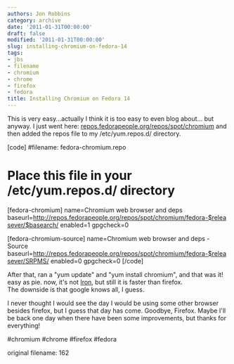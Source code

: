 ```yaml
---
authors: Jon Robbins
category: archive
date: '2011-01-31T00:00:00'
draft: false
modified: '2011-01-31T00:00:00'
slug: installing-chromium-on-fedora-14
tags:
- jbs
- filename
- chromium
- chrome
- firefox
- fedora
title: Installing Chromium on Fedora 14
---
```


This is very easy...actually I think it is too easy to even blog about... but anyway.
I just went here: [repos.fedorapeople.org/repos/spot/chromium](http://repos.fedorapeople.org/repos/spot/chromium/ ) and then added the repos file to my /etc/yum.repos.d/ directory.

[code]
#filename: fedora-chromium.repo
# Place this file in your /etc/yum.repos.d/ directory
[fedora-chromium]
name=Chromium web browser and deps
baseurl=http://repos.fedorapeople.org/repos/spot/chromium/fedora-$releasever/$basearch/
enabled=1
gpgcheck=0

[fedora-chromium-source]
name=Chromium web browser and deps - Source
baseurl=http://repos.fedorapeople.org/repos/spot/chromium/fedora-$releasever/SRPMS/
enabled=0
gpgcheck=0
[/code]


After that, ran a "yum update" and "yum install chromium", and that was it!
easy as pie.  now, it's not [Iron](http://www.srware.net/en/software_srware_iron.php), but still it is faster than firefox.  
The downside is that google knows all, I guess.  

I never thought I would see the day I would be using some other browser besides firefox, but I guess that day has come.
Goodbye, Firefox.  Maybe I'll be back one day when there have been some improvements, but thanks for everything!

#chromium #chrome #firefox #fedora

 original filename: 162
